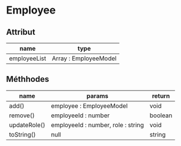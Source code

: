 # Employee

## Attribut

| name | type
| --- | ---
| employeeList | Array : EmployeeModel

## Méthhodes

| name | params | return
| --- | --- | ---
| add() | employee : EmployeeModel | void 
| remove() | employeeId : number | boolean 
| updateRole() | employeeId : number, role : string | void 
| toString() | null | string 




